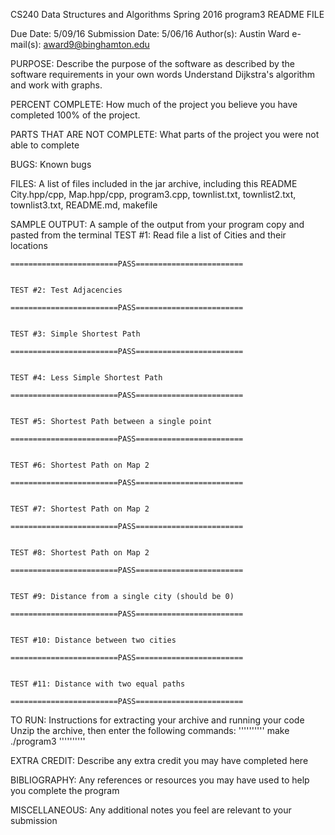 
CS240 Data Structures and Algorithms
Spring 2016
program3 README FILE

Due Date: 5/09/16
Submission Date: 5/06/16
Author(s): Austin Ward
e-mail(s): award9@binghamton.edu

PURPOSE:
Describe the purpose of the software as described by the software requirements in your own words
   Understand Dijkstra's algorithm and work with graphs.

PERCENT COMPLETE:
How much of the project you believe you have completed
    100% of the project.

PARTS THAT ARE NOT COMPLETE:
What parts of the project you were not able to complete
    
BUGS:
Known bugs

FILES:
A list of files included in the jar archive, including this README
    City.hpp/cpp, Map.hpp/cpp, program3.cpp, townlist.txt, townlist2.txt, townlist3.txt, README.md, makefile 

SAMPLE OUTPUT:
A sample of the output from your program copy and pasted from the terminal
    TEST #1: Read file a list of Cities and their locations

	========================PASS========================


	TEST #2: Test Adjacencies

	========================PASS========================


	TEST #3: Simple Shortest Path

	========================PASS========================


	TEST #4: Less Simple Shortest Path

	========================PASS========================


	TEST #5: Shortest Path between a single point

	========================PASS========================


	TEST #6: Shortest Path on Map 2

	========================PASS========================


	TEST #7: Shortest Path on Map 2

	========================PASS========================


	TEST #8: Shortest Path on Map 2

	========================PASS========================


	TEST #9: Distance from a single city (should be 0)

	========================PASS========================


	TEST #10: Distance between two cities

	========================PASS========================


	TEST #11: Distance with two equal paths

	========================PASS========================

TO RUN:
Instructions for extracting your archive and running your code
    Unzip the archive, then enter the following commands:
    ''''''''''
        make
        ./program3 
    ''''''''''

EXTRA CREDIT:
Describe any extra credit you may have completed here

BIBLIOGRAPHY:
Any references or resources you may have used to help you complete the program

MISCELLANEOUS:
Any additional notes you feel are relevant to your submission
